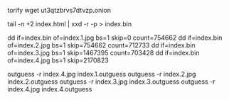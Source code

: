 
torify wget ut3qtzbrvs7dtvzp.onion

tail -n +2 index.html | xxd -r -p > index.bin

dd if=index.bin of=index.1.jpg bs=1 skip=0 count=754662
dd if=index.bin of=index.2.jpg bs=1 skip=754662 count=712733
dd if=index.bin of=index.3.jpg bs=1 skip=1467395 count=703428
dd if=index.bin of=index.4.jpg bs=1 skip=2170823 

outguess -r index.4.jpg  index.1.outguess
outguess -r index.2.jpg  index.2.outguess
outguess -r index.3.jpg  index.3.outguess
outguess -r index.4.jpg  index.4.outguess

